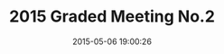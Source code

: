 ---
id: 72157653643888829
title: 2015 Graded Meeting No.2
cover: https://farm1.staticflickr.com/408/18302306540_47786a4aba_q.jpg
date: 2015-05-06 19:00:26
photos:
  - thumbnail: https://farm1.staticflickr.com/408/18302306540_47786a4aba_q.jpg
    original: https://farm1.staticflickr.com/408/18302306540_b24720f21a_o.jpg
    title: 10629322_10206632771448688_5603008941596879128_o
  - thumbnail: https://farm1.staticflickr.com/312/18302306440_07115087fa_q.jpg
    original: https://farm1.staticflickr.com/312/18302306440_d4961cd0b1_o.jpg
    title: 10682263_10206632768048603_1425296018534247617_o
  - thumbnail: https://farm1.staticflickr.com/407/17869342763_c94de8f4fa_q.jpg
    original: https://farm1.staticflickr.com/407/17869342763_3f133f7c4d_o.jpg
    title: 10931067_10206632767048578_5109640256597136343_o
  - thumbnail: https://farm1.staticflickr.com/354/18491842431_489067fb3c_q.jpg
    original: https://farm1.staticflickr.com/354/18491842431_f468d3acec_o.jpg
    title: 10980193_10206632766368561_8059775036809654216_o
  - thumbnail: https://farm1.staticflickr.com/385/17869342603_ba97cc968f_q.jpg
    original: https://farm1.staticflickr.com/385/17869342603_598c955a3c_o.jpg
    title: 10985059_10206632765488539_7522865193413729416_o
  - thumbnail: https://farm1.staticflickr.com/491/17869342533_563443ec10_q.jpg
    original: https://farm1.staticflickr.com/491/17869342533_0f9cab2464_o.jpg
    title: 10986813_10206632776848823_6157170408292163733_o
  - thumbnail: https://farm1.staticflickr.com/332/18491842521_8820a17b78_q.jpg
    original: https://farm1.staticflickr.com/332/18491842521_39d836e439_o.jpg
    title: 11050786_10206632770928675_5276989384078964714_o
  - thumbnail: https://farm1.staticflickr.com/278/18485673612_64f8787db7_q.jpg
    original: https://farm1.staticflickr.com/278/18485673612_339d2e3030_o.jpg
    title: 11053694_10206632782888974_9213509138007144494_o
  - thumbnail: https://farm1.staticflickr.com/256/18463592966_6d14c716bd_q.jpg
    original: https://farm1.staticflickr.com/256/18463592966_436f7f47d4_o.jpg
    title: 11060020_10206632765728545_4553230542732154500_o
  - thumbnail: https://farm1.staticflickr.com/540/18463592876_533f36185e_q.jpg
    original: https://farm1.staticflickr.com/540/18463592876_a6f067002c_o.jpg
    title: 11078265_10206632770968676_7314298102255645190_o
  - thumbnail: https://farm1.staticflickr.com/307/18463592776_e9e015bdbb_q.jpg
    original: https://farm1.staticflickr.com/307/18463592776_e7b218a0a9_o.jpg
    title: 11113038_10206632772808722_5529622751498979516_o
  - thumbnail: https://farm1.staticflickr.com/294/18463592706_cb3a4ba1fd_q.jpg
    original: https://farm1.staticflickr.com/294/18463592706_1903d5c423_o.jpg
    title: 11146586_10206632774128755_7692493820304732575_o
  - thumbnail: https://farm1.staticflickr.com/396/18463592646_3b2eec7e2e_q.jpg
    original: https://farm1.staticflickr.com/396/18463592646_c1b6713071_o.jpg
    title: 11154861_10206632771648693_4888578871775688015_o
  - thumbnail: https://farm1.staticflickr.com/390/18302305800_6032a11429_q.jpg
    original: https://farm1.staticflickr.com/390/18302305800_2c560f6dd4_o.jpg
    title: 11169574_10206632774848773_7981966729795782587_o
  - thumbnail: https://farm1.staticflickr.com/351/18490020565_fffa0b31dd_q.jpg
    original: https://farm1.staticflickr.com/351/18490020565_95ae113c9b_o.jpg
    title: 11169803_10206632768968626_9146787502341402259_o
  - thumbnail: https://farm1.staticflickr.com/534/18485673182_456d073a1c_q.jpg
    original: https://farm1.staticflickr.com/534/18485673182_a263bee021_o.jpg
    title: 11174678_10206632766528565_6663653465135162278_o
  - thumbnail: https://farm1.staticflickr.com/555/18303829729_766086fed7_q.jpg
    original: https://farm1.staticflickr.com/555/18303829729_1cfd892946_o.jpg
    title: 11182774_10206632782488964_368176609414965389_o
  - thumbnail: https://farm1.staticflickr.com/439/17869341713_f3187b125a_q.jpg
    original: https://farm1.staticflickr.com/439/17869341713_11290d266f_o.jpg
    title: 11187236_10206632769768646_7166011898502120077_o
  - thumbnail: https://farm1.staticflickr.com/465/18491841601_af552835b2_q.jpg
    original: https://farm1.staticflickr.com/465/18491841601_a328277d74_o.jpg
    title: 11194558_10206632776368811_7302653213204343539_o
  - thumbnail: https://farm1.staticflickr.com/492/18302202688_d3498cfc39_q.jpg
    original: https://farm1.staticflickr.com/492/18302202688_76557538f0_o.jpg
    title: 11200987_10206632767168581_1369369364359597631_o
  - thumbnail: https://farm1.staticflickr.com/378/17869341593_c6858230d2_q.jpg
    original: https://farm1.staticflickr.com/378/17869341593_960e4ce912_o.jpg
    title: 11203569_10206632769968651_1490022582150512881_o
  - thumbnail: https://farm1.staticflickr.com/277/18303829379_29b58ef29b_q.jpg
    original: https://farm1.staticflickr.com/277/18303829379_0f62b73312_o.jpg
    title: 11203660_10206632774368761_4824509608290581925_o
  - thumbnail: https://farm1.staticflickr.com/341/17867338204_57476a3697_q.jpg
    original: https://farm1.staticflickr.com/341/17867338204_9c35608dfa_o.jpg
    title: 11206875_10206632776328810_4933749856192232635_o
  - thumbnail: https://farm1.staticflickr.com/460/17867338164_b635aeb815_q.jpg
    original: https://farm1.staticflickr.com/460/17867338164_b2f6819f41_o.jpg
    title: 11233588_10206632769048628_2402605371509486892_o
  - thumbnail: https://farm1.staticflickr.com/467/18485672892_60ac652212_q.jpg
    original: https://farm1.staticflickr.com/467/18485672892_a24fa21f5e_o.jpg
    title: 11233588_10206632772528715_1211036380845959930_o
  - thumbnail: https://farm1.staticflickr.com/437/18303829399_b2acd3bcae_q.jpg
    original: https://farm1.staticflickr.com/437/18303829399_66b808bc3e_o.jpg
    title: 11233592_10206632767728595_8183214085855217105_o
  - thumbnail: https://farm1.staticflickr.com/347/18491841021_b5ffa45e32_q.jpg
    original: https://farm1.staticflickr.com/347/18491841021_dcf90f4dae_o.jpg
    title: 11235347_10206632775168781_8949780663698409569_o
---